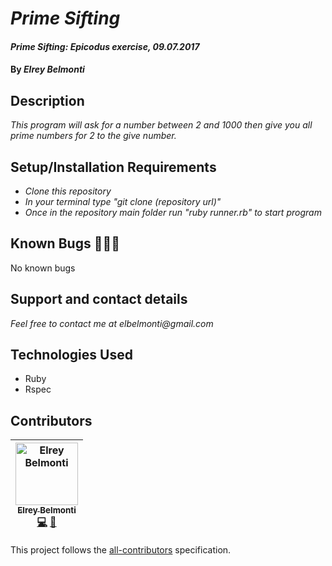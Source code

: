 # _Prime Sifting_

#### _Prime Sifting: Epicodus exercise, 09.07.2017_

#### By _**Elrey Belmonti**_

## Description

_This program will ask for a number between 2 and 1000 then give you all prime numbers for 2 to the give number._

## Setup/Installation Requirements

* _Clone this repository_
* _In your terminal type "git clone (repository url)"_
* _Once in the repository main folder run "ruby runner.rb" to start program_

## Known Bugs 🐛🐛🐛

No known bugs

## Support and contact details

_Feel free to contact me at elbelmonti@gmail.com_

## Technologies Used

* Ruby
* Rspec

## Contributors

<!-- Contributors START
Elrey_Belmonti ElreyB https://github.com/ElreyB code doc
Contributors END -->
<!-- Contributors table START -->
| <img src="https://avatars.githubusercontent.com/ElreyB?s=100" width="100" alt="Elrey Belmonti" /><br />[<sub>Elrey Belmonti</sub>](https://github.com/ElreyB)<br />[💻](https://github.com/ElreyB/coin-combinations/commits?author=ElreyB) [📖](https://github.com/ElreyB/coin-combinations/commits?author=ElreyB) |
| :---: |
<!-- Contributors table END -->
This project follows the [all-contributors](https://github.com/kentcdodds/all-contributors) specification.
